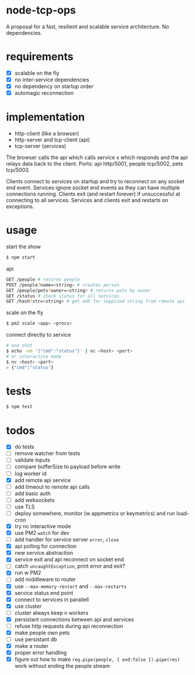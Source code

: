 # node-tcp-ops
A proposal for a fast, resilient and scalable service architecture. No dependencies.

# requirements
- [x] scalable on the fly
- [x] no inter-service dependencies
- [x] no dependency on startup order
- [x] automagic reconnection

# implementation
- http-client (like a browser)
- http-server and tcp-client (api)
- tcp-server (services)

The browser calls the api which calls service x which responds and the api relays data back to the client. Ports: api http/5001, people tcp/5002, pets tcp/5003.

Clients connect to services on startup and try to reconnect on any socket end event. Services ignore socket end events as they can have multiple connections running. Clients exit (and restart forever) if unsuccessful at connecting to all services. Services and clients exit and restarts on exceptions.

# usage
start the show
```bash
$ npm start
```
api
```bash
GET /people # returns people
POST /people?name=<string> # creates person
GET /people/pets?owner=<string> # returns pets by owner
GET /status # check status for all services
GET /hash?str=<string> # get md5 for supplied string from remote api
```
scale on the fly
```bash
$ pm2 scale <app> <procs>
```
connect directly to service
```bash
# one shot
$ echo -ne '{"cmd":"status"}' | nc <host> <port>
# or interactive mode
$ nc <host> <port>
> {"cmd":"status"}
```

# tests
```bash
$ npm test
```

# todos
- [x] do tests
- [ ] remove watcher from tests
- [ ] validate inputs
- [ ] compare bufferSize to payload before write
- [ ] log worker id
- [x] add remote api service
- [ ] add timeout to remote api calls
- [ ] add basic auth
- [ ] add websockets
- [ ] use TLS
- [ ] deploy somewhere, monitor (w appmetrics or keymetrics) and run load-cron
- [x] try nc interactive mode
- [x] use PM2 `watch` for dev
- [ ] add handler for service server `error`, `close`
- [x] api polling for connection
- [x] new service abstraction
- [x] service exit and api reconnect on socket end
- [ ] catch `uncaughtException`, print error and exit?
- [x] run w PM2
- [ ] add middleware to router
- [x] use `--max-memory-restart` and `--max-restarts`
- [x] service status end point
- [x] connect to services in parallell
- [x] use cluster
- [ ] cluster always keep n workers
- [x] persistant connections between api and services
- [ ] refuse http requests during api reconnection
- [x] make people own pets
- [ ] use persistant db
- [x] make a router
- [x] proper error handling
- [x] figure out how to make `req.pipe(people, { end:false }).pipe(res)` work without ending the people stream
